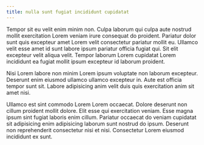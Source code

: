 ```yaml
---
title: nulla sunt fugiat incididunt cupidatat
---
```


Tempor sit eu velit enim minim non. Culpa laborum qui culpa aute nostrud mollit exercitation Lorem veniam irure consequat do proident. Pariatur dolor sunt quis excepteur amet Lorem velit consectetur pariatur mollit eu. Ullamco velit esse amet id sunt labore ipsum pariatur officia fugiat qui. Sit elit excepteur velit aliqua velit. Tempor laborum Lorem cupidatat Lorem incididunt ea fugiat mollit ipsum excepteur id laborum proident.

Nisi Lorem labore non minim Lorem ipsum voluptate non laborum excepteur. Deserunt enim eiusmod ullamco ullamco excepteur in. Aute est officia tempor sunt sit. Labore adipisicing anim velit duis quis exercitation anim sit amet nisi.

Ullamco est sint commodo Lorem Lorem occaecat. Dolore deserunt non cillum proident mollit dolore. Elit esse qui exercitation veniam. Esse magna ipsum sint fugiat laboris enim cillum. Pariatur occaecat do veniam cupidatat sit adipisicing enim adipisicing laborum sunt nostrud do ipsum. Deserunt non reprehenderit consectetur nisi et nisi. Consectetur Lorem eiusmod incididunt ex sunt.